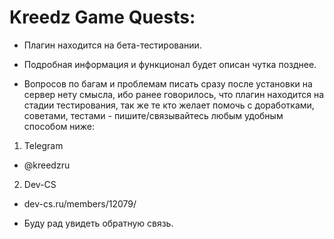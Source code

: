 # Kreedz Game Quests:

* Плагин находится на бета-тестировании.
*   Подробная информация и функционал будет описан чутка позднее.

* Вопросов по багам и проблемам писать сразу после установки на сервер нету смысла, ибо ранее говорилось, что плагин находится на стадии тестирования, так же те кто желает помочь с доработками, советами, тестами - пишите/связывайтесь любым удобным способом ниже:

1. Telegram
- @kreedzru

2. Dev-CS
- dev-cs.ru/members/12079/

* Буду рад увидеть обратную связь.
